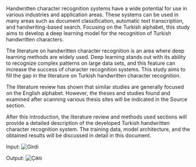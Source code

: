 Handwritten character recognition systems have a wide potential for use in various industries and application areas. These systems can be used in many areas such as document classification, automatic text transcription, and handwriting-based search. Focusing on the Turkish alphabet, this study aims to develop a deep learning model for the recognition of Turkish handwritten characters.

The literature on handwritten character recognition is an area where deep learning methods are widely used. Deep learning stands out with its ability to recognize complex patterns on large data sets, and this feature can increase the success of character recognition systems. This study aims to fill the gap in the literature on Turkish handwritten character recognition.

The literature review has shown that similar studies are generally focused on the English alphabet. However, the theses and studies found and examined after scanning various thesis sites will be indicated in the Source section.

After this introduction, the literature review and methods used sections will provide a detailed description of the developed Turkish handwritten character recognition system. The training data, model architecture, and the obtained results will be discussed in detail in this document.

Input:
![Girdi](https://github.com/user-attachments/assets/8f010a07-fb89-4b58-8b97-cfcbe757ef65)

Output:
![Çıktı](https://github.com/user-attachments/assets/c48705fe-47ab-4649-a44b-5ca8fd243318)
